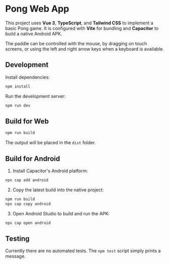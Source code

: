 # Pong Web App

This project uses **Vue 3**, **TypeScript**, and **Tailwind CSS** to implement a basic Pong game. It is configured with **Vite** for bundling and **Capacitor** to build a native Android APK.

The paddle can be controlled with the mouse, by dragging on touch screens, or
using the left and right arrow keys when a keyboard is available.

## Development

Install dependencies:

```bash
npm install
```

Run the development server:

```bash
npm run dev
```

## Build for Web

```bash
npm run build
```

The output will be placed in the `dist` folder.

## Build for Android

1. Install Capacitor's Android platform:

```bash
npx cap add android
```

2. Copy the latest build into the native project:

```bash
npm run build
npx cap copy android
```

3. Open Android Studio to build and run the APK:

```bash
npx cap open android
```

## Testing

Currently there are no automated tests. The `npm test` script simply prints a message.
